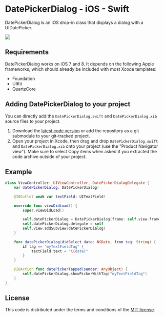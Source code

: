 # DatePickerDialog - iOS - Swift

DatePickerDialog is an iOS drop-in class that displays a dialog with a UIDatePicker.

[![](http://raw.githubusercontent.com/squimer/DatePickerDialog-iOS-Swift/master/images/screen1.png)](http://github.com/squimer/DatePickerDialog-iOS-Swift/blob/master/images/screen1.png)

## Requirements

DatePickerDialog works on iOS 7 and 8. It depends on the following Apple frameworks, which should already be included with most Xcode templates:

* Foundation
* UIKit
* QuartzCore

## Adding DatePickerDialog to your project

You can directly add the `DatePickerDialog.swift` and `DatePickerDialog.xib` source files to your project.

1. Download the [latest code version](https://github.com/squimer/DatePickerDialog-iOS-Swift/archive/master.zip) or add the repository as a git submodule to your git-tracked project. 
2. Open your project in Xcode, then drag and drop `DatePickerDialog.swift` and `DatePickerDialog.xib` onto your project (use the "Product Navigator view"). Make sure to select Copy items when asked if you extracted the code archive outside of your project. 

## Example

```swift
class ViewController: UIViewController, DatePickerDialogDelegate {
    var datePickerDialog: DatePickerDialog!
    
    @IBOutlet weak var textField: UITextField!
	
    override func viewDidLoad() {
        super.viewDidLoad()
        
        self.datePickerDialog = DatePickerDialog(frame: self.view.frame)
        self.datePickerDialog.delegate = self
        self.view.addSubview(datePickerDialog)
    }
    
    func datePickerDialog(didSelect date: NSDate, from tag: String) {
        if tag == "myTextFieldTag" {
            textField.text = "\(date)"
        }
    }
    
    @IBAction func datePickerTapped(sender: AnyObject) {
        self.datePickerDialog.showPickerWithTag("myTextFieldTag")
    }
}
```

## License

This code is distributed under the terms and conditions of the [MIT license](LICENSE). 
